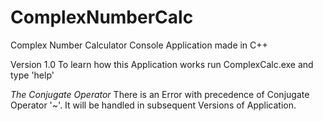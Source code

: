 # ComplexNumberCalc
Complex Number Calculator Console Application made in C++

Version 1.0
  To learn how this Application works run ComplexCalc.exe and type 'help'

*The Conjugate Operator*
  There is an Error with precedence of Conjugate Operator '~'. It will be handled in subsequent Versions of Application.
